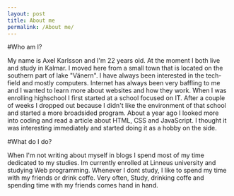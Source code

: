 ```yaml
---
layout: post
title: About me
permalink: /About me/
---
```




#Who am I?

My name is Axel Karlsson and I'm 22 years old. At the moment I both live and study in Kalmar.
I moved here from a small town that is located on the southern part of lake "Vänern".
I have always been interested in the tech-field and mostly computers. Internet has
always been very baffling to me and I wanted to learn more about websites and how they work.
When I was enrolling highschool I first started at a school focused on IT. After a
couple of weeks I dropped out because I didn't like the environment of that school and started a more broadsided
program. About a year ago I looked more into coding and read a article about HTML, CSS and JavaScript.
I thought it was interesting immediately and started doing it as a hobby on the side.

#What do I do?

When I'm not writing about myself in blogs I spend most of my time dedicated to my studies.
Im currently enrolled at Linneus university and studying Web programming.
Whenever I dont study, I like to spend my time with my friends or drink coffe. Very
often, Study, drinking coffe and spending time with my friends comes hand in hand. 
